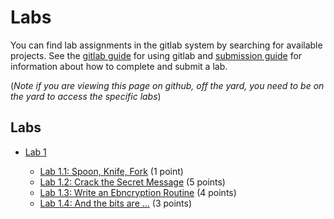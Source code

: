 # Labs

You can find lab assignments in the gitlab system by searching for available
projects. See the [gitlab guide](resources/gitlab.md) for using gitlab and
[submission guide](resources/submission.md) for information about how to
complete and submit a lab.

(*Note if you are viewing this page on github, off the yard, you need to be on the yard to access the specific labs*)

## Labs
- [Lab 1](lab_01/README.md)

  - [Lab 1.1: Spoon, Knife, Fork](https://si485h-git.academy.usna.edu/aviv/lab-1.1) (1 point)
  - [Lab 1.2: Crack the Secret Message](https://si485h-git.academy.usna.edu/aviv/lab-1.2) (5 points)
  - [Lab 1.3: Write an Ebncryption Routine](https://si485h-git.academy.usna.edu/aviv/lab-1.3) (4 points)
  - [Lab 1.4: And the bits are ...](https://si485h-git.academy.usna.edu/aviv/lab-1.4) (3 points)

